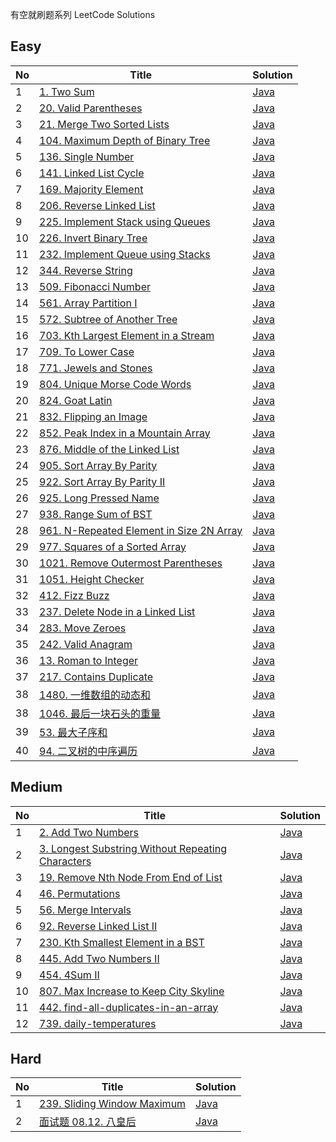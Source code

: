 有空就刷题系列 LeetCode Solutions


## Easy
| No | Title | Solution 
| --- | --- | --- 
| 1 | [1. Two Sum](https://oj.leetcode.com/problems/two-sum) | [Java](https://github.com/cleverUtd/leetcode/blob/master/src/main/java/TwoSum.java) 
| 2 | [20. Valid Parentheses](https://leetcode.com/problems/valid-parentheses/) | [Java](https://github.com/cleverUtd/leetcode/blob/master/src/main/java/stack/ValidParentheses.java) 
| 3 | [21. Merge Two Sorted Lists](https://leetcode.com/problems/merge-two-sorted-lists/)| [Java](https://github.com/cleverUtd/leetcode/blob/master/src/main/java/linkedList/MergeTwoSortedLists.java)
| 4 | [104. Maximum Depth of Binary Tree](https://leetcode.com/problems/maximum-depth-of-binary-tree/) | [Java](https://github.com/cleverUtd/leetcode/blob/master/src/main/java/tree/MaximumDepthOfBinaryTree.java)
| 5 | [136. Single Number](https://oj.leetcode.com/problems/single-number) | [Java](https://github.com/cleverUtd/leetcode/blob/master/src/main/java/SingleNumber.java) 
| 6 | [141. Linked List Cycle](https://leetcode.com/problems/linked-list-cycle/) | [Java](https://github.com/cleverUtd/leetcode/blob/master/src/main/java/linkedList/LinkedListCycle.java) 
| 7 | [169. Majority Element](https://leetcode.com/problems/majority-element/) | [Java](https://github.com/cleverUtd/leetcode/blob/master/src/main/java/array/MajorityElement.java)
| 8 | [206. Reverse Linked List](https://leetcode.com/problems/reverse-linked-list/) | [Java](https://github.com/cleverUtd/leetcode/blob/master/src/main/java/linkedList/ReverseLinkedList.java) 
| 9 | [225. Implement Stack using Queues](https://leetcode.com/problems/implement-stack-using-queues/) | [Java](https://github.com/cleverUtd/leetcode/blob/master/src/main/java/stack/ImplementStackUsingQueues.java)
| 10 | [226. Invert Binary Tree](https://leetcode.com/problems/invert-binary-tree/) | [Java](https://github.com/cleverUtd/leetcode/blob/master/src/main/java/tree/InvertBinaryTree.java)
| 11 | [232. Implement Queue using Stacks](https://leetcode.com/problems/implement-queue-using-stacks/) | [Java](https://github.com/cleverUtd/leetcode/blob/master/src/main/java/stack/ImplementQueueUsingStacks.java) 
| 12 | [344. Reverse String](https://leetcode.com/problems/reverse-string/) | [Java](https://github.com/cleverUtd/leetcode/blob/master/src/main/java/twoPointers/ReverseString.java)
| 13 | [509. Fibonacci Number](https://leetcode.com/problems/fibonacci-number/) | [Java](https://github.com/cleverUtd/leetcode/blob/master/src/main/java/FibonacciNumber.java)
| 14 | [561. Array Partition I](https://leetcode.com/problems/array-partition-i/) | [Java](https://github.com/cleverUtd/leetcode/blob/master/src/main/java/array/ArrayPartitionI.java)
| 15 | [572. Subtree of Another Tree](https://leetcode.com/problems/subtree-of-another-tree/)| [Java](https://github.com/cleverUtd/leetcode/blob/master/src/main/java/tree/SubtreeOfAnotherTree.java)
| 16 | [703. Kth Largest Element in a Stream](https://leetcode.com/problems/kth-largest-element-in-a-stream/) | [Java](https://github.com/cleverUtd/leetcode/blob/master/src/main/java/heap/KthLargest.java)
| 17 | [709. To Lower Case](https://leetcode.com/problems/to-lower-case/) | [Java](https://github.com/cleverUtd/leetcode/blob/master/src/main/java/string/ToLowerCase.java)
| 18 | [771. Jewels and Stones](https://leetcode.com/problems/jewels-and-stones/) | [Java](https://github.com/cleverUtd/leetcode/blob/master/src/main/java/hashTable/JewelsAndStones.java)
| 19 | [804. Unique Morse Code Words](https://leetcode.com/problems/unique-morse-code-words/) | [Java](https://github.com/cleverUtd/leetcode/blob/master/src/main/java/string/UniqueMorseCodeWords.java)
| 20 | [824. Goat Latin](https://leetcode.com/problems/goat-latin/) | [Java](https://github.com/cleverUtd/leetcode/blob/master/src/main/java/string/GoatLatin.java)
| 21 | [832. Flipping an Image](https://leetcode.com/problems/flipping-an-image/) | [Java](https://github.com/cleverUtd/leetcode/blob/master/src/main/java/array/FlippingAnImage.java)
| 22 | [852. Peak Index in a Mountain Array](https://leetcode.com/problems/peak-index-in-a-mountain-array/) | [Java](https://github.com/cleverUtd/leetcode/blob/master/src/main/java/binarySearch/PeakIndexInAMountainArray.java)
| 23 | [876. Middle of the Linked List](https://leetcode.com/problems/middle-of-the-linked-list/) | [Java](https://github.com/cleverUtd/leetcode/blob/master/src/main/java/linkedList/MiddleOfTheLinkedList.java)
| 24 | [905. Sort Array By Parity](https://leetcode.com/problems/sort-array-by-parity/) | [Java](https://github.com/cleverUtd/leetcode/blob/master/src/main/java/array/SortArrayByParity.java)
| 25 | [922. Sort Array By Parity II](https://leetcode.com/problems/sort-array-by-parity-ii/) | [Java](https://github.com/cleverUtd/leetcode/blob/master/src/main/java/array/SortArrayByParityII.java)
| 26 | [925. Long Pressed Name](https://leetcode.com/problems/long-pressed-name/) | [Java](https://github.com/cleverUtd/leetcode/blob/master/src/main/java/twoPointers/LongPressedName.java) 
| 27 | [938. Range Sum of BST](https://leetcode.com/problems/range-sum-of-bst/) | [Java](https://github.com/cleverUtd/leetcode/blob/master/src/main/java/tree/RangeSumOfBST.java)
| 28 | [961. N-Repeated Element in Size 2N Array](https://leetcode.com/problems/n-repeated-element-in-size-2n-array/) | [Java](https://github.com/cleverUtd/leetcode/blob/master/src/main/java/hashTable/NRepeatedElementInSize2NArray.java)
| 29 | [977. Squares of a Sorted Array](https://leetcode.com/problems/squares-of-a-sorted-array/) | [Java](https://github.com/cleverUtd/leetcode/blob/master/src/main/java/array/SquaresOfASortedArray.java)
| 30 | [1021. Remove Outermost Parentheses](https://leetcode.com/problems/remove-outermost-parentheses/) | [Java](https://github.com/cleverUtd/leetcode/blob/master/src/main/java/string/RemoveOutermostParentheses.java)
| 31 | [1051. Height Checker](https://leetcode.com/problems/height-checker/) | [Java](https://github.com/cleverUtd/leetcode/blob/master/src/main/java/array/HeightChecker.java)
| 32 | [412. Fizz Buzz](https://leetcode.com/problems/fizz-buzz/) | [Java](https://github.com/cleverUtd/leetcode/blob/master/src/main/java/string/FIzzBuzz.java)
| 33 | [237. Delete Node in a Linked List](https://leetcode.com/problems/delete-node-in-a-linked-list/) | [Java](https://github.com/cleverUtd/leetcode/blob/master/src/main/java/linkedList/DeleteNodeInALinkedList.java)
| 34 | [283. Move Zeroes](https://leetcode.com/problems/move-zeroes/)| [Java](https://github.com/cleverUtd/leetcode/blob/master/src/main/java/array/MoveZeroes.java)
| 35 | [242. Valid Anagram](https://leetcode.com/problems/valid-anagram/) | [Java](https://github.com/cleverUtd/leetcode/blob/master/src/main/java/string/ValidAnagram.java)
| 36 | [13. Roman to Integer](https://leetcode.com/problems/roman-to-integer/) | [Java](https://github.com/cleverUtd/leetcode/blob/master/src/main/java/string/RomanToInteger.java)
| 37 | [217. Contains Duplicate](https://leetcode.com/problems/contains-duplicate/) | [Java](https://github.com/cleverUtd/leetcode/blob/master/src/main/java/array/ContainsDuplicate.java)
| 38 | [1480. 一维数组的动态和](https://leetcode-cn.com/problems/running-sum-of-1d-array) | [Java](https://github.com/cleverUtd/leetcode/blob/master/src/main/java/array/RunningSumOf1dArray.java)
| 38 | [1046. 最后一块石头的重量](https://leetcode-cn.com/problems/last-stone-weight) | [Java](https://github.com/cleverUtd/leetcode/blob/master/src/main/java/heap/LastStoneWeight.java)
| 39 | [53. 最大子序和](https://leetcode-cn.com/problems/maximum-subarray/) | [Java](https://github.com/cleverUtd/leetcode/blob/master/src/main/java/array/MaximumSubarray.java)
| 40 | [94. 二叉树的中序遍历](https://leetcode-cn.com/problems/binary-tree-inorder-traversal/) | [Java](https://github.com/cleverUtd/leetcode/blob/master/src/main/java/tree/BinaryTreeInorderTraversal.java)

## Medium
| No | Title | Solution
| --- | --- | --- 
| 1 | [2. Add Two Numbers](https://leetcode.com/problems/add-two-numbers) | [Java](https://github.com/cleverUtd/leetcode/blob/master/src/main/java/linkedList/AddTwoNumbers.java) 
| 2 | [3. Longest Substring Without Repeating Characters](https://oj.leetcode.com/problems/longest-substring-without-repeating-characters) | [Java](https://github.com/cleverUtd/leetcode/blob/master/src/main/java/slidingWindow/LongestSubstringWithoutRepeatingCharacters.java) 
| 3 | [19. Remove Nth Node From End of List](https://leetcode.com/problems/remove-nth-treeNode-from-end-of-list/) | [Java](https://github.com/cleverUtd/leetcode/blob/master/src/main/java/linkedList/RemoveNthNodeFromEndOfList.java)
| 4 | [46. Permutations](https://leetcode.com/problems/permutations/) | [Java](https://github.com/cleverUtd/leetcode/blob/master/src/main/java/backtracking/Permutations.java)
| 5 | [56. Merge Intervals](https://leetcode.com/problems/merge-intervals/) | [Java](https://github.com/cleverUtd/leetcode/blob/master/src/main/java/array/MergeIntervals.java)
| 6 | [92. Reverse Linked List II](https://leetcode.com/problems/reverse-linked-list-ii/) | [Java](https://github.com/cleverUtd/leetcode/blob/master/src/main/java/linkedList/ReverseLinkedListII.java) 
| 7 | [230. Kth Smallest Element in a BST](https://leetcode.com/problems/kth-smallest-element-in-a-bst/) | [Java](https://github.com/cleverUtd/leetcode/blob/master/src/main/java/tree/KthSmallestElementInBSTjava)
| 8 | [445. Add Two Numbers II](https://leetcode.com/problems/add-two-numbers-ii/) | [Java](https://github.com/cleverUtd/leetcode/blob/master/src/main/java/linkedList/AddTwoNumbersII.java)
| 9 | [454. 4Sum II](https://leetcode.com/problems/4sum-ii/) | [Java](https://github.com/cleverUtd/leetcode/blob/master/src/main/java/hashTable/FourSumII.java)
| 10 | [807. Max Increase to Keep City Skyline](https://leetcode.com/problems/max-increase-to-keep-city-skyline/) | [Java](https://github.com/cleverUtd/leetcode/blob/master/src/main/java/array/MaxIncreaseToKeepCitySkyline.java)
| 11 | [442. find-all-duplicates-in-an-array](https://leetcode-cn.com/problems/find-all-duplicates-in-an-array/) | [Java](https://github.com/cleverUtd/leetcode/blob/master/src/main/java/array/FindAllDuplicatesInAnArray.java)
| 12 | [739. daily-temperatures](https://leetcode-cn.com/problems/daily-temperatures/) | [Java](https://github.com/cleverUtd/leetcode/blob/master/src/main/java/dailyTemperatures/Solution_Stack.java)

## Hard
| No | Title | Solution
| --- | --- | --- 
| 1 | [239. Sliding Window Maximum](https://leetcode.com/problems/sliding-window-maximum/) | [Java](https://github.com/cleverUtd/leetcode/blob/master/src/main/java/slidingWindow/SlidingWindowMaximum.java)
| 2 | [面试题 08.12. 八皇后](https://leetcode.com/problems/eight-queens-lcci/) | [Java](https://github.com/cleverUtd/leetcode/blob/master/src/main/java/backtracking/EightQueens.java)
